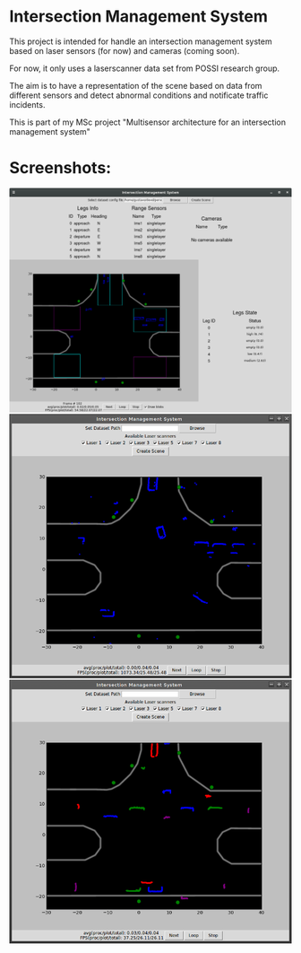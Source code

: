 Intersection Management System
==============================

This project is intended for handle an intersection management system based on laser sensors (for now) and cameras (coming soon).

For now, it only uses a laserscanner data set from POSSI research group.

The aim is to have a representation of the scene based on data from different sensors and detect abnormal conditions and notificate traffic incidents.

This is part of my MSc project "Multisensor architecture for an intersection management system"

Screenshots:
===========
![Main view](screenshots/ims-py_003.png "This is the main view (Boxes plotting and Scene Information)")
![Main view](screenshots/ims-py_001.png "This is the main view (preprocessing only)")
![Main view](screenshots/ims-py_002.png "This is the main view (Blobs extraction)")

